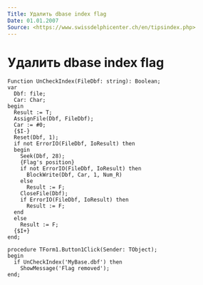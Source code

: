 ```yaml
---
Title: Удалить dbase index flag
Date: 01.01.2007
Source: <https://www.swissdelphicenter.ch/en/tipsindex.php>
---
```



Удалить dbase index flag
========================

    Function UnCheckIndex(FileDbf: string): Boolean;
    var
      Dbf: file;
      Car: Char;
    begin
      Result := T;
      AssignFile(Dbf, FileDbf);
      Car := #0;
      {$I-}
      Reset(Dbf, 1);
      if not ErrorIO(FileDbf, IoResult) then 
      begin
        Seek(Dbf, 28);
        {Flag's position}
        if not ErrorIO(FileDbf, IoResult) then
          BlockWrite(Dbf, Car, 1, Num_R)
        else
          Result := F;
        CloseFile(Dbf);
        if ErrorIO(FileDbf, IoResult) then
          Result := F;
      end
      else
        Result := F;
      {$I+}
    end;
     
    procedure TForm1.Button1Click(Sender: TObject);
    begin
      if UnCheckIndex('MyBase.dbf') then
        ShowMessage('Flag removed');
    end;

